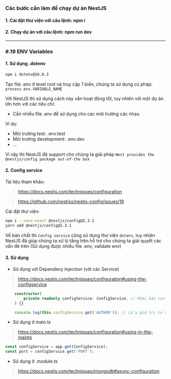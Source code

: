 ### Các bước cần làm để chạy dự án NestJS

#### 1. Cài đặt thư viện với câu lệnh: npm i

#### 2. Chạy dự án với câu lệnh: npm run dev

---

### #.19 ENV Variables

#### 1. Sử dụng .dotenv

```bash
npm i dotenv@16.0.3
```

Tạo file .env ở level root và truy cập 1 biến, chúng ta sử dụng cú pháp: `process.env.VARIABLE_NAME`

Với NestJS thì sử dụng cách này vẩn hoạt động tốt, tuy nhiên với một dự án lớn hơn với các tiêu chí:

-   Cần nhiều file .env để sử dụng cho các môi trường các nhau

Ví dụ:

-   Môi trường test: .env.test
-   Môi trường development: .env.dev
-   ...

Vì vậy thì NestJS đã support cho chúng ta giải pháp `Nest provides the @nestjs/config package out-of-the box`

#### 2. Config service

Tài liệu tham khảo:

> https://docs.nestjs.com/techniques/configuration

> https://github.com/nestjsx/nestjs-config/issues/19

Cài đặt thư viện:

```bash
npm i --save-exact @nestjs/config@2.3.1
yarn add @nestjs/config@2.3.1
```

Về bản chất thì `Config service` cũng sử dụng thư viện `dotenv`, tuy nhiên NestJS đã giúp chúng ta xử lý tầng trên hỗ trợ cho chúng ta giải quyết các vấn đê trên (Sử dụng được nhiều file .env, validate env)

#### 3. Sử dụng

-   Sử dụng với Dependecy Injection (với các Service)

> https://docs.nestjs.com/techniques/configuration#using-the-configservice

```ts
    constructor(
        private readonly configService: ConfigService, // Khai báo config service ở constructor (Dependecy Injection)
    ) {}

    console.log(this.configService.get('AUTHOR')); // Lấy giá trị của .env bằng phương thức `configService.get("NAME_VARIABLE")`
```

-   Sử dụng ở main.ts

> https://docs.nestjs.com/techniques/configuration#using-in-the-maints

```ts
const configService = app.get(ConfigService);
const port = configService.get('PORT');
```

-   Sử dụng ở .module.ts

> https://docs.nestjs.com/techniques/mongodb#async-configuration
